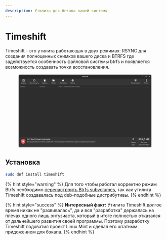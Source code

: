 ```yaml
---
description: Утилита для бекапа вашей системы
---
```


# Timeshift

Timeshift - это утилита работающая в двух режимах: RSYNC для создания полноценных снимков вашего диска и BTRFS где задействуется особенность файловой системы btrfs и появляется возможность создавать точки восстановления.

<figure><img src="../../.gitbook/assets/Снимок экрана от 2022-11-09 15-07-01.png" alt=""><figcaption></figcaption></figure>

## Установка

```bash
sudo dnf install timeshift
```

{% hint style="warning" %}
Для того чтобы работал корректно режим Btrfs необходимо [перенастроить Btrfs subvolumes](https://plafon.gitbook.io/fedora-zero/fedora-zero/bekap/nastraivaem-btrfs-subvolumes), так как утилита Timeshift создавалась под deb-подобные дистрибутивы.
{% endhint %}

{% hint style="success" %}
**Интересный факт:** Утилита Timeshift долгое время никак не "развивалась", да и вся "разработка" держалась на плечах одного лишь энтузиаста, который в итоге полностью отказался от дальнейшего развития своей программы. Поэтому разработку Timeshift подхватил проект Linux Mint и сделал его штатным придожением для бэкапа.
{% endhint %}
